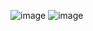![image](https://github.com/user-attachments/assets/00fa2c70-a9f5-4ec0-a248-847685619ff9)  ![image](https://github.com/user-attachments/assets/4d811134-4488-42ba-bcca-d07ea03ebb54)


